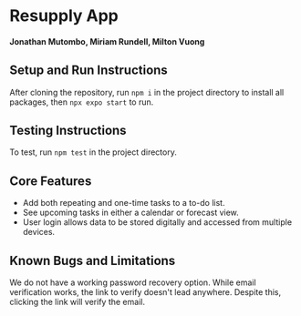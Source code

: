 # Resupply App

#### Jonathan Mutombo, Miriam Rundell, Milton Vuong

## Setup and Run Instructions
After cloning the repository, run `npm i` in the project directory to install all packages, then `npx expo start` to run. 

## Testing Instructions
To test, run `npm test` in the project directory. 

## Core Features
- Add both repeating and one-time tasks to a to-do list.
- See upcoming tasks in either a calendar or forecast view.
- User login allows data to be stored digitally and accessed from multiple devices. 

## Known Bugs and Limitations
We do not have a working password recovery option. 
While email verification works, the link to verify doesn't lead anywhere. Despite this, clicking the link will verify the email.
